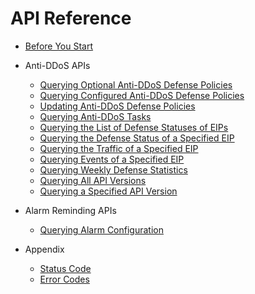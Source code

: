 # API Reference

-   [Before You Start](before-you-start.md)
-   Anti-DDoS APIs
    -   [Querying Optional Anti-DDoS Defense Policies](querying-optional-anti-ddos-defense-policies.md)
    -   [Querying Configured Anti-DDoS Defense Policies](querying-configured-anti-ddos-defense-policies.md)
    -   [Updating Anti-DDoS Defense Policies](updating-anti-ddos-defense-policies.md)
    -   [Querying Anti-DDoS Tasks](querying-anti-ddos-tasks.md)
    -   [Querying the List of Defense Statuses of EIPs](querying-the-list-of-defense-statuses-of-eips.md)
    -   [Querying the Defense Status of a Specified EIP](querying-the-defense-status-of-a-specified-eip.md)
    -   [Querying the Traffic of a Specified EIP](querying-the-traffic-of-a-specified-eip.md)
    -   [Querying Events of a Specified EIP](querying-events-of-a-specified-eip.md)
    -   [Querying Weekly Defense Statistics](querying-weekly-defense-statistics.md)
    -   [Querying All API Versions](querying-all-api-versions.md)
    -   [Querying a Specified API Version](querying-a-specified-api-version.md)

-   Alarm Reminding APIs
    -   [Querying Alarm Configuration](querying-alarm-configuration.md)

-   Appendix
    -   [Status Code](status-code.md)
    -   [Error Codes](error-codes.md)


